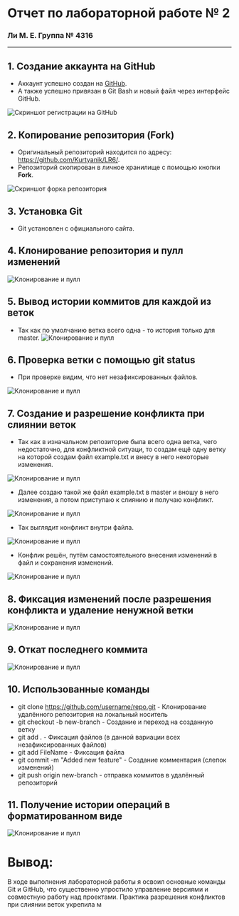 # Отчет по лабораторной работе № 2

### Ли М. Е.  Группа № 4316

---

## 1. Создание аккаунта на GitHub

- Аккаунт успешно создан на [GitHub](https://github.com/anelimeel).
- А также успешно привязан в Git Bash и новый файл через интерфейс GitHub.

![Скриншот регистрации на GitHub](screen/Data.png)

## 2. Копирование репозитория (Fork)

- Оригинальный репозиторий находится по адресу: https://github.com/Kurtyanik/LR6/.
- Репозиторий скопирован в личное хранилище с помощью кнопки **Fork**.

![Скриншот форка репозитория](screen/Fork.png)

## 3. Установка Git

- Git установлен с официального сайта.

## 4. Клонирование репозитория и пулл изменений 

![Клонирование и пулл](screen/CloneAndPull.png)

## 5. Вывод истории коммитов для каждой из веток

- Так как по умолчанию ветка всего одна - то история только для master.
![Клонирование и пулл](screen/GitLog.jpg)

## 6. Проверка ветки с помощью git status
 
- При проверке видим, что нет незафиксированных файлов.

![Клонирование и пулл](screen/Status.jpg)

## 7. Создание и разрешение конфликта при слиянии веток

- Так как в изначальном репозиторие была всего одна ветка, чего недостаточно, для конфликтной ситуаци, то создам ещё одну ветку на которой создам файл example.txt и внесу в него некоторые изменения.

![Клонирование и пулл](screen/MakingBranch.png)

- Далее создаю такой же файл example.txt в master и вношу в него изменения, а потом приступаю к слиянию и получаю конфликт.

![Клонирование и пулл](screen/MakingConflict.png)

- Так выглядит конфликт внутри файла.
  
![Клонирование и пулл](screen/Conflict.jpg)

- Конфлик решён, путём самостоятельного внесения изменений в файл и сохранения изменений.
  
![Клонирование и пулл](screen/GoodWay.jpg)

## 8. Фиксация изменений после разрешения конфликта и удаление ненужной ветки

![Клонирование и пулл](screen/DeleteBranch.jpg)

## 9. Откат последнего коммита

![Клонирование и пулл](screen/Otkat.jpg)

## 10. Использованные команды
- git clone https://github.com/username/repo.git - Клонирование удалённого репозитория на локальный носитель
- git checkout -b new-branch - Создание и переход на созданную ветку
- git add . - Фиксация файлов (в данной вариации всех незафиксированных файлов)
- git add FileName - Фиксация файла
- git commit -m "Added new feature" - Создание комментария (слепок изменений)
- git push origin new-branch - отправка коммитов в удалённый репозиторий

## 11. Получение истории операций в форматированном виде

![Клонирование и пулл](screen/Story.png)

# Вывод:
В ходе выполнения лабораторной работы я освоил основные команды Git и GitHub, что существенно упростило управление версиями и совместную работу над проектами. Практика разрешения конфликтов при слиянии веток укрепила м